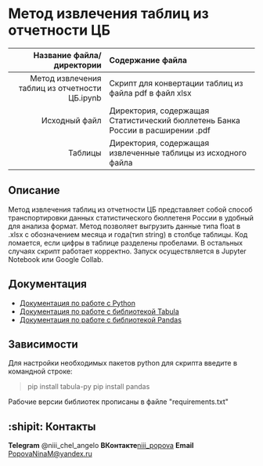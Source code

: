 # Метод извлечения таблиц из отчетности ЦБ

| Название файла/директории | Содержание файла |
|----:|:----------|
| Метод извлечения таблиц из отчетности ЦБ.ipynb | Скрипт для конвертации таблиц из файла pdf в файл xlsx|
| Исходный файл | Директория, содержащая Статистический бюллетень Банка России в расширении .pdf |
| Таблицы | Директория, содержащая извлеченные таблицы из исходного файла|

## Описание 

Метод извлечения таблиц из отчетности ЦБ представляет собой способ транспортировки данных статистического бюллетеня России в удобный для анализа формат. Метод позволяет выгрузить данные типа float в .xlsx с обозначением месяца и года(тип string) в столбце таблицы. Код ломается, если цифры в таблице разделены пробелами. В остальных случаях скрипт работает корректно. Запуск осуществляется в Jupyter Notebook или Google Collab. 

## Документация

* [Документация по работе с Python](https://www.python.org/)
* [Документация по работе с библиотекой Tabula](https://tabula-py.readthedocs.io/en/latest/tabula.html)
* [Документация по работе с библиотекой Pandas](https://pandas.pydata.org/pandas-docs/stable/index.html)

## Зависимости

Для настройки необходимых пакетов python для скрипта введите в командной строке:

> pip install tabula-py 
> pip install pandas 

Рабочие версии библиотек прописаны в файле "requirements.txt" 

## :shipit: Контакты
**Telegram** @niii_chel_angelo
**ВКонтакте**[niii_popova](https://vk.com/niii_popova)
**Email** PopovaNinaM@yandex.ru
